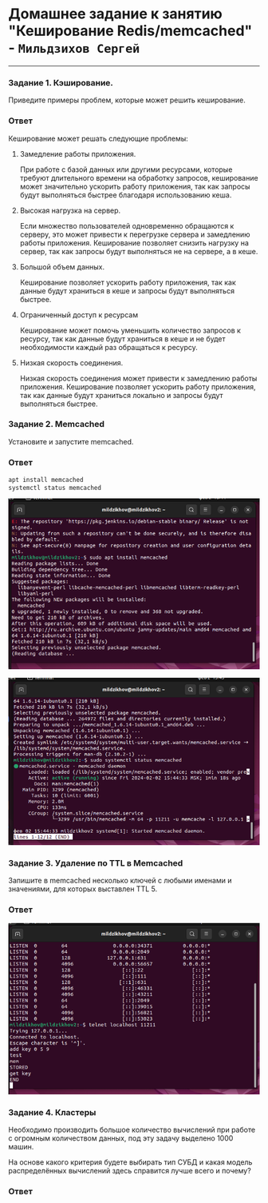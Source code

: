 # Домашнее задание к занятию "Кеширование Redis/memcached" - `Мильдзихов Сергей`


   
---

### Задание 1. Кэширование.

Приведите примеры проблем, которые может решить кеширование.


### Ответ
Кеширование может решать следующие проблемы:

1. Замедление работы приложения.

   При работе с базой данных или другими ресурсами, которые требуют длительного времени на обработку запросов, кеширование может значительно ускорить работу приложения, так как запросы будут выполняться быстрее благодаря использованию кеша.

2. Высокая нагрузка на сервер.

    Если множество пользователей одновременно обращаются к серверу, это может привести к перегрузке сервера и замедлению работы приложения. Кеширование позволяет снизить нагрузку на сервер, так как запросы будут выполняться не на сервере, а в кеше.

3. Большой объем данных.

    Кеширование позволяет ускорить работу приложения, так как данные будут храниться в кеше и запросы будут выполняться быстрее.

4. Ограниченный доступ к ресурсам
   
   Кеширование может помочь уменьшить количество запросов к ресурсу, так как данные будут храниться в кеше и не будет необходимости каждый раз обращаться к ресурсу.

6. Низкая скорость соединения.
   
   Низкая скорость соединения может привести к замедлению работы приложения. Кеширование позволяет ускорить работу приложения, так как данные будут храниться локально и запросы будут выполняться быстрее.

### Задание 2. Memcached

Установите и запустите memcached.

### Ответ

```
apt install memcached
systemctl status memcached
```

![1](11111.png)

![2](22222.png)

### Задание 3. Удаление по TTL в Memcached

Запишите в memcached несколько ключей с любыми именами и значениями, для которых выставлен TTL 5.

### Ответ

![3](33333.png)

### Задание 4. Кластеры
Необходимо производить большое количество вычислений при работе с огромным количеством данных, под эту задачу выделено 1000 машин.

На основе какого критерия будете выбирать тип СУБД и какая модель распределённых вычислений здесь справится лучше всего и почему?


### Ответ



